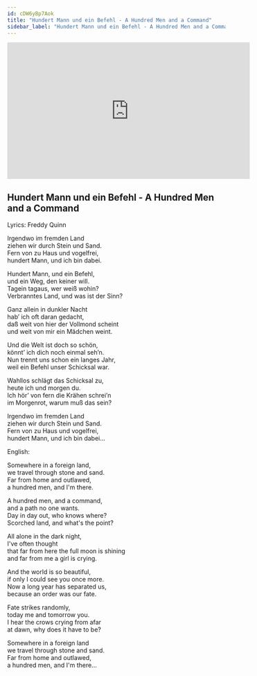 ```yaml
---
id: cDW6yBp7Aok
title: "Hundert Mann und ein Befehl - A Hundred Men and a Command"
sidebar_label: "Hundert Mann und ein Befehl - A Hundred Men and a Command"
---
```


<div class="video-float-container">
  <iframe
    width="560"
    height="315"
    src="https://www.youtube.com/embed/cDW6yBp7Aok"
    title="YouTube video player"
    frameborder="0"
    allow="accelerometer; autoplay; clipboard-write; encrypted-media; gyroscope; picture-in-picture; web-share"
    referrerpolicy="strict-origin-when-cross-origin"
    allowfullscreen
  ></iframe>
</div>

## Hundert Mann und ein Befehl - A Hundred Men and a Command

Lyrics: Freddy Quinn

Irgendwo im fremden Land  
ziehen wir durch Stein und Sand.  
Fern von zu Haus und vogelfrei,  
hundert Mann, und ich bin dabei. 

Hundert Mann, und ein Befehl,  
und ein Weg, den keiner will.  
Tagein tagaus, wer weiß wohin?  
Verbranntes Land, und was ist der Sinn? 

Ganz allein in dunkler Nacht  
hab’ ich oft daran gedacht,  
daß weit von hier der Vollmond scheint  
und weit von mir ein Mädchen weint. 

Und die Welt ist doch so schön,  
könnt’ ich dich noch einmal seh’n.  
Nun trennt uns schon ein langes Jahr,  
weil ein Befehl unser Schicksal war. 

Wahllos schlägt das Schicksal zu,  
heute ich und morgen du.  
Ich hör’ von fern die Krähen schrei’n  
im Morgenrot, warum muß das sein? 

Irgendwo im fremden Land  
ziehen wir durch Stein und Sand.  
Fern von zu Haus und vogelfrei,  
hundert Mann, und ich bin dabei...

English:

Somewhere in a foreign land,  
we travel through stone and sand.  
Far from home and outlawed,  
a hundred men, and I'm there.

A hundred men, and a command,  
and a path no one wants.  
Day in day out, who knows where?  
Scorched land, and what's the point?

All alone in the dark night,  
I've often thought  
that far from here the full moon is shining  
and far from me a girl is crying.

And the world is so beautiful,  
if only I could see you once more.  
Now a long year has separated us,  
because an order was our fate.

Fate strikes randomly,  
today me and tomorrow you.  
I hear the crows crying from afar  
at dawn, why does it have to be?

Somewhere in a foreign land  
we travel through stone and sand.  
Far from home and outlawed,  
a hundred men, and I'm there...
